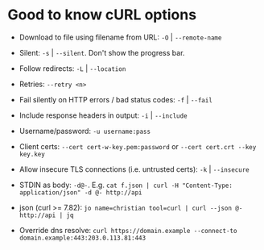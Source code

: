 # Good to know cURL options

* Download to file using filename from URL: `-O` | `--remote-name`

* Silent: `-s` | `--silent`. Don't show the progress bar.

* Follow redirects: `-L` | `--location`

* Retries: `--retry <n>`

* Fail silently on HTTP errors / bad status codes: `-f` | `--fail`

* Include response headers in output: `-i` | `--include`

* Username/password: `-u username:pass`

* Client certs: `--cert cert-w-key.pem:password` or `--cert cert.crt --key key.key`

* Allow insecure TLS connections (i.e. untrusted certs): `-k` | `--insecure`

* STDIN as body: `-d@-`.
  E.g. `cat f.json | curl -H "Content-Type: application/json" -d @- http://api`

* json (curl >= 7.82):
  `jo name=christian tool=curl | curl --json @- http://api | jq`

* Override dns resolve: `curl https://domain.example --connect-to domain.example:443:203.0.113.81:443`
